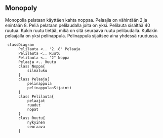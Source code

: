 ## Monopoly

Monopolia pelataan käyttäen kahta noppaa. Pelaajia on vähintään 2 ja enintään 8. Peliä pelataan pelilaudalla joita on yksi. Pelilauta sisältää 40 ruutua. Kukin ruutu tietää, mikä on sitä seuraava ruutu pelilaudalla. Kullakin pelaajalla on yksi pelinappula. Pelinappula sijaitsee aina yhdessä ruudussa.

```mermaid
 classDiagram
      Pelilauta <.. "2..8" Pelaaja
      Pelilauta <.. Ruutu
      Pelilauta <.. "2" Noppa
      Pelaaja <.. Ruutu
      class Noppa{
          silmaluku
      }
      class Pelaaja{
          pelinappula
          pelinappulanSijainti
      }
      class Pelilauta{
          pelaajat
          ruudut
          nopat
      }
      class Ruutu{
          nykyinen
          seuraava
      }
```